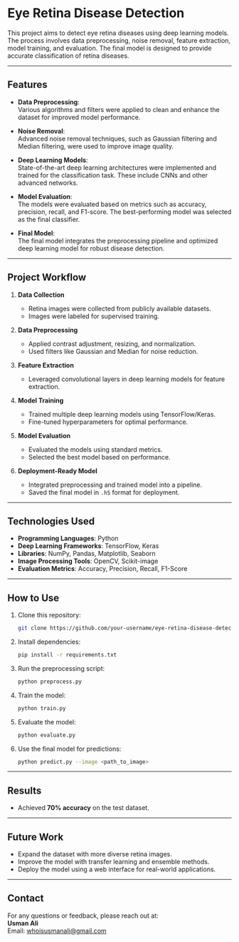 # Eye Retina Disease Detection

This project aims to detect eye retina diseases using deep learning models. The process involves data preprocessing, noise removal, feature extraction, model training, and evaluation. The final model is designed to provide accurate classification of retina diseases.

---

## Features

- **Data Preprocessing**:  
  Various algorithms and filters were applied to clean and enhance the dataset for improved model performance.
  
- **Noise Removal**:  
  Advanced noise removal techniques, such as Gaussian filtering and Median filtering, were used to improve image quality.

- **Deep Learning Models**:  
  State-of-the-art deep learning architectures were implemented and trained for the classification task. These include CNNs and other advanced networks.

- **Model Evaluation**:  
  The models were evaluated based on metrics such as accuracy, precision, recall, and F1-score. The best-performing model was selected as the final classifier.

- **Final Model**:  
  The final model integrates the preprocessing pipeline and optimized deep learning model for robust disease detection.

---

## Project Workflow

1. **Data Collection**  
   - Retina images were collected from publicly available datasets.
   - Images were labeled for supervised training.

2. **Data Preprocessing**  
   - Applied contrast adjustment, resizing, and normalization.
   - Used filters like Gaussian and Median for noise reduction.

3. **Feature Extraction**  
   - Leveraged convolutional layers in deep learning models for feature extraction.

4. **Model Training**  
   - Trained multiple deep learning models using TensorFlow/Keras.
   - Fine-tuned hyperparameters for optimal performance.

5. **Model Evaluation**  
   - Evaluated the models using standard metrics.
   - Selected the best model based on performance.

6. **Deployment-Ready Model**  
   - Integrated preprocessing and trained model into a pipeline.
   - Saved the final model in `.h5` format for deployment.

---

## Technologies Used

- **Programming Languages**: Python  
- **Deep Learning Frameworks**: TensorFlow, Keras  
- **Libraries**: NumPy, Pandas, Matplotlib, Seaborn  
- **Image Processing Tools**: OpenCV, Scikit-image  
- **Evaluation Metrics**: Accuracy, Precision, Recall, F1-Score  

---

## How to Use

1. Clone this repository:
   ```bash
   git clone https://github.com/your-username/eye-retina-disease-detection.git
   ```

2. Install dependencies:
   ```bash
   pip install -r requirements.txt
   ```

3. Run the preprocessing script:
   ```bash
   python preprocess.py
   ```

4. Train the model:
   ```bash
   python train.py
   ```

5. Evaluate the model:
   ```bash
   python evaluate.py
   ```

6. Use the final model for predictions:
   ```bash
   python predict.py --image <path_to_image>
   ```

---

## Results

- Achieved **70% accuracy** on the test dataset.

---

## Future Work

- Expand the dataset with more diverse retina images.
- Improve the model with transfer learning and ensemble methods.
- Deploy the model using a web interface for real-world applications.


---

## Contact

For any questions or feedback, please reach out at:  
**Usman Ali**  
Email: whoisusmanali@gmail.com